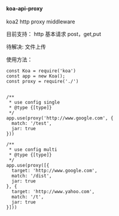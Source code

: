 #### koa-api-proxy

koa2 http proxy middleware

目前支持： http 基本请求 post，get,put

待解决: 文件上传

使用方法：
```
const Koa = require('koa')
const app = new Koa();
const proxy = require('./')


/**
 * use config single
 * @type {[type]}
 */
app.use(proxy('http://www.google.com', {
  match: '/test',
  jar: true
}))

/**
 * use config multi
 * @type {[type]}
 */
app.use(proxy([{
  target: 'http://www.google.com',
  match: '/dist',
  jar: true
}, {
  target: 'http://www.yahoo.com',
  match: '/t',
  jar: true
}]))

```



